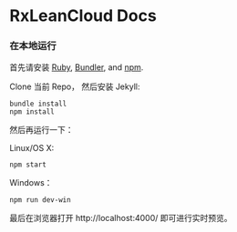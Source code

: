 # RxLeanCloud Docs

### 在本地运行

首先请安装 [Ruby](https://www.ruby-lang.org/en/documentation/installation/), [Bundler](http://bundler.io/), and [npm](https://www.npmjs.com/get-npm).

Clone 当前 Repo， 然后安装 Jekyll:

```
bundle install
npm install
```

然后再运行一下：

Linux/OS X:
```
npm start
```

Windows：
```
npm run dev-win
```

最后在浏览器打开 http://localhost:4000/ 即可进行实时预览。

